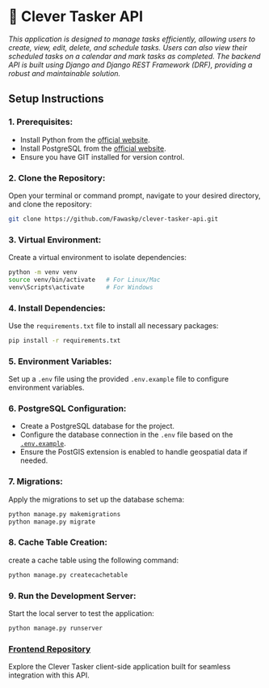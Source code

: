 # 🚀 Clever Tasker API

_This application is designed to manage tasks efficiently, allowing users to create, view, edit, delete, and schedule tasks. Users can also view their scheduled tasks on a calendar and mark tasks as completed. The backend API is built using Django and Django REST Framework (DRF), providing a robust and maintainable solution._



## Setup Instructions

### 1. **Prerequisites:**
- Install Python from the [official website](https://www.python.org/).
- Install PostgreSQL from the [official website](https://www.postgresql.org/).
- Ensure you have GIT installed for version control.


### 2. **Clone the Repository:**
Open your terminal or command prompt, navigate to your desired directory, and clone the repository:

```bash
git clone https://github.com/Fawaskp/clever-tasker-api.git
```


### 3. **Virtual Environment:**
Create a virtual environment to isolate dependencies:

```bash
python -m venv venv
source venv/bin/activate   # For Linux/Mac
venv\Scripts\activate      # For Windows
```


### 4. **Install Dependencies:**
Use the `requirements.txt` file to install all necessary packages:

```bash
pip install -r requirements.txt
```


### 5. **Environment Variables:**
Set up a `.env` file using the provided `.env.example` file to configure environment variables.


### 6. **PostgreSQL Configuration:**
- Create a PostgreSQL database for the project.
- Configure the database connection in the `.env` file based on the [`.env.example`](.env.example).
- Ensure the PostGIS extension is enabled to handle geospatial data if needed.


### 7. **Migrations:**
Apply the migrations to set up the database schema:

```bash
python manage.py makemigrations
python manage.py migrate
```


### 8. **Cache Table Creation:**
create a cache table using the following command:

```bash
python manage.py createcachetable
```


### 9. **Run the Development Server:**
Start the local server to test the application:

```bash
python manage.py runserver
```



### [Frontend Repository](https://github.com/Fawaskp/map-my-crop-task-client)

Explore the Clever Tasker client-side application built for seamless integration with this API.